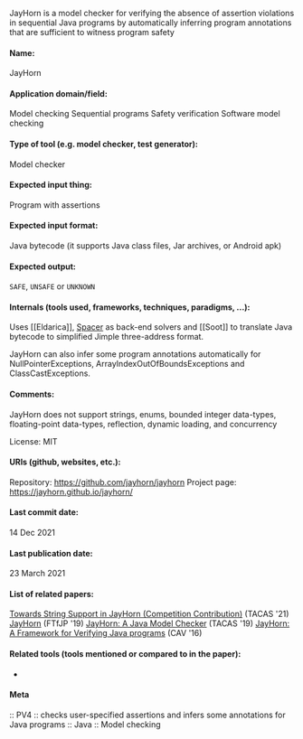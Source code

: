 JayHorn is a model checker for verifying the absence of assertion violations in sequential Java programs by automatically inferring program annotations that are sufficient to witness program safety

#### Name:
JayHorn

#### Application domain/field:
Model checking
Sequential programs
Safety verification
Software model checking

#### Type of tool (e.g. model checker, test generator):
Model checker

#### Expected input thing:
Program with assertions

#### Expected input format:
Java bytecode (it supports Java class files, Jar archives, or Android apk)

#### Expected output:
`SAFE`, `UNSAFE` or `UNKNOWN`

#### Internals (tools used, frameworks, techniques, paradigms, ...):
Uses [[Eldarica]], [Spacer](../Solvers/Spacer.md) as back-end solvers and [[Soot]] to translate Java bytecode to simplified Jimple three-address format.

JayHorn can also infer some program annotations automatically for NullPointerExceptions, ArrayIndexOutOfBoundsExceptions and ClassCastExceptions.

#### Comments:
JayHorn does not support strings, enums, bounded integer data-types, floating-point data-types, reflection, dynamic loading, and concurrency

License: MIT

#### URIs (github, websites, etc.):
Repository: https://github.com/jayhorn/jayhorn
Project page: https://jayhorn.github.io/jayhorn/

#### Last commit date:
14 Dec 2021

#### Last publication date:
23 March 2021

#### List of related papers:
[Towards String Support in JayHorn (Competition Contribution)](https://doi.org/10.1007/978-3-030-72013-1_29) (TACAS '21)
[JayHorn](https://doi.org/10.1145/3340672.3341113) (FTfJP '19)
[JayHorn: A Java Model Checker](https://doi.org/10.1007/978-3-030-17502-3_16) (TACAS '19)
[JayHorn: A Framework for Verifying Java programs](https://doi.org/10.1007/978-3-319-41528-4_19) (CAV '16)

#### Related tools (tools mentioned or compared to in the paper):
-

#### Meta
:: PV4 :: checks user-specified assertions and infers some annotations for Java programs
:: Java
:: Model checking
